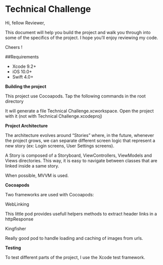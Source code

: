 # Technical Challenge

Hi, fellow Reviewer,

This document will help you build the project and walk you through into some of the specifics of the project. I hope you’ll enjoy reviewing my code.

Cheers !

##Requirements

- Xcode 9.2+ 
- iOS 10.0+ 
- Swift 4.0+

**Building the project**

This project use Cocoapods. Tap the following commands in the root directory 



It will generate a file Technical Challenge.xcworkspace. Open the project with it (not with Technical Challenge.xcodeproj)

**Project Architecture**

The architecture evolves around “Stories” where, in the future, whenever the project grows, we can separate different screen logic that represent a new story (ex: Login screens, User Settings screens).

A Story is composed of a Storyboard, ViewControllers, ViewModels and Views directories. This way, it is easy to navigate between classes that are linked inside a same story.

When possible, MVVM is used.

**Cocoapods**

Two frameworks are used with Cocoapods:

WebLinking

This little pod provides usefull helpers methods to extract header links in a httpResponse 

Kingfisher

Really good pod to handle loading and caching of images from urls.

**Testing**

To test different parts of the project, I use the Xcode test framework.


